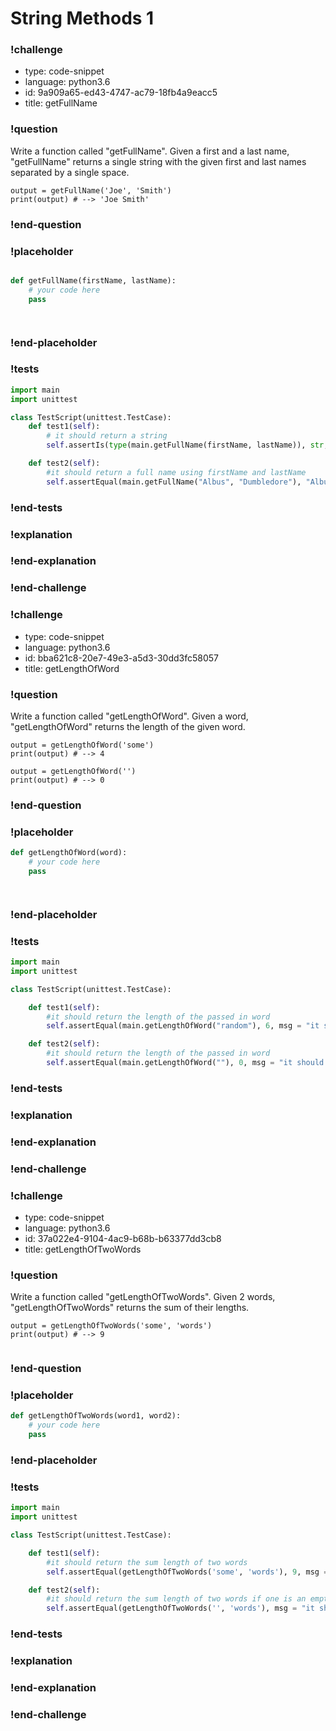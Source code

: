 # String Methods 1

### !challenge

* type: code-snippet
* language: python3.6
* id: 9a909a65-ed43-4747-ac79-18fb4a9eacc5
* title: getFullName

### !question

Write a function called "getFullName".
Given a first and a last name, "getFullName" returns a single string with the given first and last names separated by a single space.

```
output = getFullName('Joe', 'Smith')
print(output) # --> 'Joe Smith'
```

### !end-question

### !placeholder

```python

def getFullName(firstName, lastName):
    # your code here
    pass




```

### !end-placeholder

### !tests

```python
import main
import unittest

class TestScript(unittest.TestCase):
    def test1(self):
        # it should return a string
        self.assertIs(type(main.getFullName(firstName, lastName)), str, msg = "it should return a string" )

    def test2(self):
        #it should return a full name using firstName and lastName
        self.assertEqual(main.getFullName("Albus", "Dumbledore"), "Albus Dumbledore" msg = "it should return a full name using firstName and lastName" )

```

### !end-tests

### !explanation

### !end-explanation

### !end-challenge

### !challenge

* type: code-snippet
* language: python3.6
* id: bba621c8-20e7-49e3-a5d3-30dd3fc58057
* title: getLengthOfWord

### !question

Write a function called "getLengthOfWord".
Given a word, "getLengthOfWord" returns the length of the given word.

```
output = getLengthOfWord('some')
print(output) # --> 4

output = getLengthOfWord('')
print(output) # --> 0

```

### !end-question

### !placeholder

```python
def getLengthOfWord(word):
    # your code here
    pass




```

### !end-placeholder

### !tests

```python
import main
import unittest

class TestScript(unittest.TestCase):

    def test1(self):
        #it should return the length of the passed in word
        self.assertEqual(main.getLengthOfWord("random"), 6, msg = "it should return the length of the passed in word" )

    def test2(self):
        #it should return the length of the passed in word
        self.assertEqual(main.getLengthOfWord(""), 0, msg = "it should return the length of an empty word" )

```

### !end-tests

### !explanation

### !end-explanation

### !end-challenge

### !challenge

* type: code-snippet
* language: python3.6
* id: 37a022e4-9104-4ac9-b68b-b63377dd3cb8
* title: getLengthOfTwoWords

### !question

Write a function called "getLengthOfTwoWords".
Given 2 words, "getLengthOfTwoWords" returns the sum of their lengths.

```
output = getLengthOfTwoWords('some', 'words')
print(output) # --> 9


```

### !end-question

### !placeholder

```python
def getLengthOfTwoWords(word1, word2):
    # your code here
    pass

```

### !end-placeholder

### !tests

```python
import main
import unittest

class TestScript(unittest.TestCase):

    def test1(self):
        #it should return the sum length of two words
        self.assertEqual(getLengthOfTwoWords('some', 'words'), 9, msg = "it should return the sum length of two words" )

    def test2(self):
        #it should return the sum length of two words if one is an empty string
        self.assertEqual(getLengthOfTwoWords('', 'words'), msg = "it should return the sum length of two words if one is an empty string" )

```


### !end-tests

### !explanation

### !end-explanation

### !end-challenge
